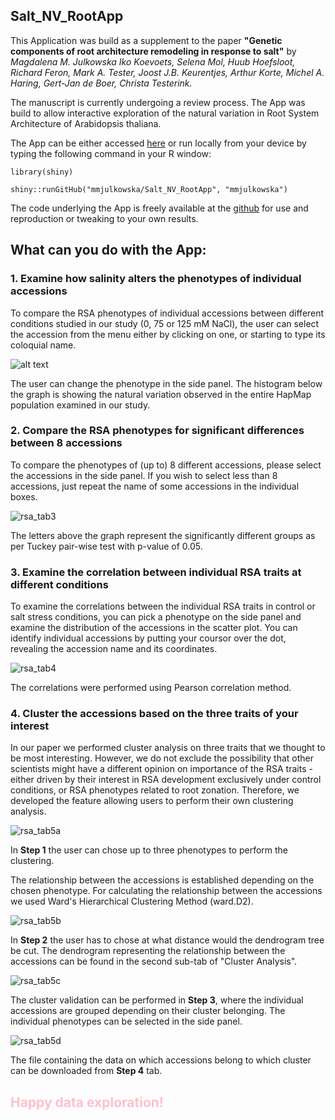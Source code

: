 ## Salt_NV_RootApp

This Application was build as a supplement to the paper __"Genetic components of root architecture remodeling in response to salt"__
by _Magdalena M. Julkowska Iko Koevoets, Selena Mol, Huub Hoefsloot, Richard Feron, Mark A. Tester, Joost J.B. Keurentjes, Arthur Korte, Michel A. Haring, Gert-Jan de Boer, Christa Testerink._

The manuscript is currently undergoing a review process. The App was build to allow interactive exploration of the natural variation in Root System Architecture of Arabidopsis thaliana.

The App can be either accessed [here](http://genseq-h0.science.uva.nl/shiny/Salt_NV_Root/) or run locally from your device by typing the following command in your R window:

`library(shiny)`

`shiny::runGitHub("mmjulkowska/Salt_NV_RootApp", "mmjulkowska")`

The code underlying the App is freely available at the [github](https://github.com/mmjulkowska/Salt_NV_RootApp) for use and reproduction or tweaking to your own results.

## What can you do with the App:

### 1. Examine how salinity alters the phenotypes of individual accessions 

To compare the RSA phenotypes of individual accessions between different conditions studied in our study (0, 75 or 125 mM NaCl), the user can select the accession from the menu either by clicking on one, or starting to type its coloquial name.

![alt text](https://user-images.githubusercontent.com/14832460/29319232-ef6c5a8a-81db-11e7-9334-fc2b04c43aba.png)

The user can change the phenotype in the side panel. The histogram below the graph is showing the natural variation observed in the entire HapMap population examined in our study.

### 2. Compare the RSA phenotypes for significant differences between 8 accessions

To compare the phenotypes of (up to) 8 different accessions, please select the accessions in the side panel. If you wish to select less than 8 accessions, just repeat the name of some accessions in the individual boxes.

![rsa_tab3](https://user-images.githubusercontent.com/14832460/29319371-7dc1174e-81dc-11e7-87ac-a856629d5491.png)

The letters above the graph represent the significantly different groups as per Tuckey pair-wise test with p-value of 0.05.

### 3. Examine the correlation between individual RSA traits at different conditions

To examine the correlations between the individual RSA traits in control or salt stress conditions, you can pick a phenotype on the side panel and examine the distribution of the accessions in the scatter plot. You can identify individual accessions by putting your coursor over the dot, revealing the accession name and its coordinates.

![rsa_tab4](https://user-images.githubusercontent.com/14832460/29319382-85430ef0-81dc-11e7-8ee0-7f5204853c86.png)

 The correlations were performed using Pearson correlation method.

### 4. Cluster the accessions based on the three traits of your interest 

In our paper we performed cluster analysis on three traits that we thought to be most interesting. However, we do not exclude the possibility that other scientists might have a different opinion on importance of the RSA traits - either driven by their interest in RSA development exclusively under control conditions, or RSA phenotypes related to root zonation. Therefore, we developed the feature allowing users to perform their own clustering analysis.

![rsa_tab5a](https://user-images.githubusercontent.com/14832460/29319384-8544cbd2-81dc-11e7-9efb-778f466bdb81.png)

In __Step 1__ the user can chose up to three phenotypes to perform the clustering. 

The relationship between the accessions is established depending on the chosen phenotype. For calculating the relationship between the accessions we used Ward's Hierarchical Clustering Method (ward.D2). 

![rsa_tab5b](https://user-images.githubusercontent.com/14832460/29319383-8543d718-81dc-11e7-8a7c-52e9135848be.png)

In __Step 2__ the user has to chose at what distance would the dendrogram tree be cut. The dendrogram representing the relationship between the accessions can be found in the second sub-tab of "Cluster Analysis".

![rsa_tab5c](https://user-images.githubusercontent.com/14832460/29319381-85407172-81dc-11e7-9ca7-fb5b59cb3fc4.png)

The cluster validation can be performed in __Step 3__, where the individual accessions are grouped depending on their cluster belonging. The individual phenotypes can be selected in the side panel. 

![rsa_tab5d](https://user-images.githubusercontent.com/14832460/29319380-8511c3a4-81dc-11e7-951e-ed83c15484af.png)

The file containing the data on which accessions belong to which cluster can be downloaded from __Step 4__ tab. 

## <span style = color:pink> Happy data exploration! </span>
